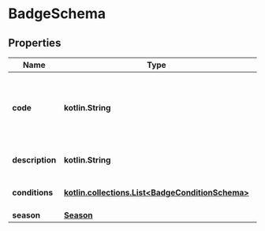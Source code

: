
# BadgeSchema

## Properties
Name | Type | Description | Notes
------------ | ------------- | ------------- | -------------
**code** | **kotlin.String** | Code of the badge. This is the badge&#39;s unique identifier (ID). | 
**description** | **kotlin.String** | Description of the badge. | 
**conditions** | [**kotlin.collections.List&lt;BadgeConditionSchema&gt;**](BadgeConditionSchema.md) | Conditions to get the badge. | 
**season** | [**Season**](Season.md) |  |  [optional]



